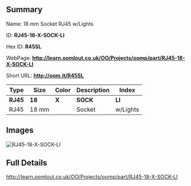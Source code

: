 

## Summary
 
Name:  18 mm Socket RJ45 w/Lights 

ID: __RJ45-18-X-SOCK-LI__

Hex ID: __R45SL__

WebPage: __http://learn.oomlout.co.uk/OO/Projects/oomp/part/RJ45-18-X-SOCK-LI__

Short URL: __http://oom.lt/R45SL__


| Type   | Size   | Color   | Description   | Index   |    
| ----- | ------   | ------   | -----   | ----   |    
| __RJ45__   					| __18__   					| __X__    						| __SOCK__    					| __LI__ |    
| RJ45		| 18 mm	| 		| Socket	| w/Lights	|

## Images
![RJ45-18-X-SOCK-LI](http://oomlout.com/oomp-gen/parts/RJ45-18-X-SOCK-LI/RJ45-18-X-SOCK-LI_420.jpg)

## Full Details

 http://learn.oomlout.co.uk/OO/Projects/oomp/part/RJ45-18-X-SOCK-LI

